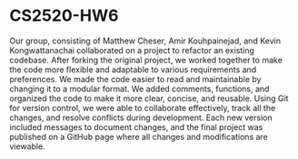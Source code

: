 # CS2520-HW6
Our group, consisting of Matthew Cheser, Amir Kouhpainejad, and Kevin Kongwattanachai collaborated on a project to refactor an existing codebase. After forking the original project, we worked together to make the code more flexible and adaptable to various requirements and preferences. We made the code easier to read and maintainable by changing it to a modular format. We added comments, functions, and organized the code to make it more clear, concise, and reusable. Using Git for version control, we were able to collaborate effectively, track all the changes, and resolve conflicts during development. Each new version included messages to document changes, and the final project was published on a GitHub page where all changes and modifications are viewable.
